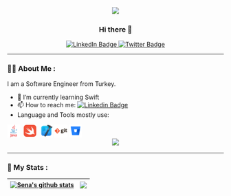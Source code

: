 

<div align ="center"> <img src="https://media.giphy.com/media/CAIgh8LKFbIciGx5Qe/giphy.gif" width="100"/></div>

### <div align="center"> Hi there 👋 </div>


<div id="badges" align="center" >
  <a href="https://www.linkedin.com/in/senauzun/">
    <img src="https://img.shields.io/badge/LinkedIn-white?style=for-the-badge&logo=linkedin&logoColor=blue" alt="LinkedIn Badge"/>
  </a>
  <a href="https://twitter.com/seenauzun">
    <img src="https://img.shields.io/badge/Twitter-white?style=for-the-badge&logo=twitter&logoColor=blue" alt="Twitter Badge"/>
  </a>
</div>


---

### :woman_technologist: About Me :
I am a Software Engineer from Turkey.

- 🌱 I’m currently learning Swift
- 📫 How to reach me: [![Linkedin Badge](https://img.shields.io/badge/-senauzun-white?style=flat&logo=Linkedin&logoColor=blue)](https://www.linkedin.com/in/senauzun/)
- Language and Tools mostly use:

<div>
  <img src="https://github.com/devicons/devicon/blob/master/icons/java/java-original-wordmark.svg" title="Java" alt="Java" width="30" height="30"/>&nbsp;
    <img src="https://github.com/devicons/devicon/blob/master/icons/swift/swift-original.svg" title="Swift" alt="Swift" width="30" height="30"/>&nbsp;
     <img src="https://github.com/devicons/devicon/blob/master/icons/xcode/xcode-original.svg" title="xcode" **alt="xcode" width="30" height="30"/>
  <img src="https://github.com/devicons/devicon/blob/master/icons/git/git-original-wordmark.svg" title="Git" **alt="Git" width="30" height="30"/>
    <img src="https://github.com/devicons/devicon/blob/master/icons/bitbucket/bitbucket-original.svg" title="Bitbucket" alt="Bitbucket" width="30" height="30"/>
</div>

<div id="header" align="center">
  <img src="https://media.giphy.com/media/vLlpbDafjgHystuJ0a/giphy.gif" width="200"/>
</div>



---

### :rocket: My Stats :
| <a href="https://github.com/senauzun/github-readme-stats"><img align="center" src="https://github-readme-stats.vercel.app/api?username=senauzun&show_icons=true&include_all_commits=true&theme=buefy&hide_border=true" alt="Sena's github stats" /></a> | <a href="https://github.com/senauzun/github-readme-stats"><img align="center" src="https://github-readme-stats.vercel.app/api/top-langs/?username=senauzun&layout=compact&theme=buefy&hide_border=true" /></a> |
| ------------- | ------------- |



